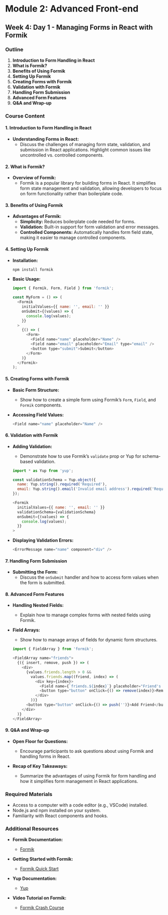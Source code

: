 # Module 2: Advanced Front-end
## Week 4: Day 1 - Managing Forms in React with Formik

### Outline
1. **Introduction to Form Handling in React**
2. **What is Formik?**
3. **Benefits of Using Formik**
4. **Setting Up Formik**
5. **Creating Forms with Formik**
6. **Validation with Formik**
7. **Handling Form Submission**
8. **Advanced Form Features**
9. **Q&A and Wrap-up**

### Course Content

#### 1. Introduction to Form Handling in React
- **Understanding Forms in React:**
  - Discuss the challenges of managing form state, validation, and submission in React applications. Highlight common issues like uncontrolled vs. controlled components.

#### 2. What is Formik?
- **Overview of Formik:**
  - Formik is a popular library for building forms in React. It simplifies form state management and validation, allowing developers to focus on form functionality rather than boilerplate code.

#### 3. Benefits of Using Formik
- **Advantages of Formik:**
  - **Simplicity:** Reduces boilerplate code needed for forms.
  - **Validation:** Built-in support for form validation and error messages.
  - **Controlled Components:** Automatically handles form field state, making it easier to manage controlled components.

#### 4. Setting Up Formik
- **Installation:**
  ```bash
  npm install formik
  ```

- **Basic Usage:**
  ```javascript
  import { Formik, Form, Field } from 'formik';

  const MyForm = () => (
    <Formik
      initialValues={{ name: '', email: '' }}
      onSubmit={(values) => {
        console.log(values);
      }}
    >
      {() => (
        <Form>
          <Field name="name" placeholder="Name" />
          <Field name="email" placeholder="Email" type="email" />
          <button type="submit">Submit</button>
        </Form>
      )}
    </Formik>
  );
  ```

#### 5. Creating Forms with Formik
- **Basic Form Structure:**
  - Show how to create a simple form using Formik’s `Form`, `Field`, and `Formik` components.

- **Accessing Field Values:**
  ```javascript
  <Field name="name" placeholder="Name" />
  ```

#### 6. Validation with Formik
- **Adding Validation:**
  - Demonstrate how to use Formik’s `validate` prop or Yup for schema-based validation.
  
  ```javascript
  import * as Yup from 'yup';

  const validationSchema = Yup.object({
    name: Yup.string().required('Required'),
    email: Yup.string().email('Invalid email address').required('Required'),
  });

  <Formik
    initialValues={{ name: '', email: '' }}
    validationSchema={validationSchema}
    onSubmit={(values) => {
      console.log(values);
    }}
  >
  ```

- **Displaying Validation Errors:**
  ```javascript
  <ErrorMessage name="name" component="div" />
  ```

#### 7. Handling Form Submission
- **Submitting the Form:**
  - Discuss the `onSubmit` handler and how to access form values when the form is submitted.

#### 8. Advanced Form Features
- **Handling Nested Fields:**
  - Explain how to manage complex forms with nested fields using Formik.

- **Field Arrays:**
  - Show how to manage arrays of fields for dynamic form structures.
  
  ```javascript
  import { FieldArray } from 'formik';

  <FieldArray name="friends">
    {({ insert, remove, push }) => (
      <div>
        {values.friends.length > 0 &&
          values.friends.map((friend, index) => (
            <div key={index}>
              <Field name={`friends.${index}`} placeholder="Friend's Name" />
              <button type="button" onClick={() => remove(index)}>Remove</button>
            </div>
          ))}
        <button type="button" onClick={() => push('')}>Add Friend</button>
      </div>
    )}
  </FieldArray>
  ```

#### 9. Q&A and Wrap-up
- **Open Floor for Questions:**
  - Encourage participants to ask questions about using Formik and handling forms in React.

- **Recap of Key Takeaways:**
  - Summarize the advantages of using Formik for form handling and how it simplifies form management in React applications.

### Required Materials
- Access to a computer with a code editor (e.g., VSCode) installed.
- Node.js and npm installed on your system.
- Familiarity with React components and hooks.

### Additional Resources
- **Formik Documentation:**
  - [Formik](https://formik.org/docs/overview)

- **Getting Started with Formik:**
  - [Formik Quick Start](https://formik.org/docs/overview#quick-start)

- **Yup Documentation:**
  - [Yup](https://github.com/jquense/yup)

- **Video Tutorial on Formik:**
  - [Formik Crash Course](https://www.youtube.com/watch?v=K2eBOj7D6V0)



